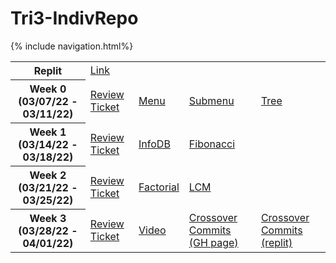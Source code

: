 <h1> Tri3-IndivRepo </h1>
{% include navigation.html%}

<table>
  <tr>
    <th>Replit</th>
    <td colspan="4"><a style="text-align: center; vertical-align: middle" href="https://replit.com/@AlexDo8/Tri3-IndivRepo#replit/week2/lcm.py">Link</a></td>
  </tr>
  <tr>
    <th>Week 0 (03/07/22 - 03/11/22)</th>
    <td><a href="https://github.com/willcyber/tri3/issues/4">Review Ticket</a></td>
    <td><a href="https://alexd017.github.io/Tri3-IndivRepo/snippet/week0/maincode">Menu</a></td>
    <td><a href="https://alexd017.github.io/Tri3-IndivRepo/snippet/week0/submenucode">Submenu</a></td>
    <td><a href="https://alexd017.github.io/Tri3-IndivRepo/snippet/week0/treecode">Tree</a></td>
  </tr>
  <tr>
    <th>Week 1 (03/14/22 - 03/18/22)</th>
    <td><a href="https://github.com/willcyber/tri3/issues/21">Review Ticket</a></td>
    <td><a href="https://alexd017.github.io/Tri3-IndivRepo/snippet/week1/infodbcode">InfoDB</a></td>
    <td><a href="https://alexd017.github.io/Tri3-IndivRepo/snippet/week1/fibonaccicode">Fibonacci</a></td>
    <td></td>
  </tr>
  <tr>
    <th>Week 2 (03/21/22 - 03/25/22)</th>
    <td><a href="https://github.com/willcyber/tri3/issues/28">Review Ticket</a></td>
    <td><a href="https://alexd017.github.io/Tri3-IndivRepo/snippet/week2/factorialcode">Factorial</a></td>
    <td><a href="https://alexd017.github.io/Tri3-IndivRepo/snippet/week2/lcmcode">LCM</a></td>
    <td></td>
  </tr>
  <tr>
    <th>Week 3 (03/28/22 - 04/01/22)</th>
    <td><a href="https://github.com/willcyber/tri3/issues/">Review Ticket</a></td>
    <td><a href="https://drive.google.com/file/d/1z0cUosAlsdRvGP4E3Cr57f296AtiZKRZ/view?usp=sharing">Video</a></td>
    <td><a href="https://github.com/ProRichyMan/NathanIndividual/commits/github-pages?author=AlexD017">Crossover Commits     (GH page)</a></td>
    <td><a href="https://github.com/ProRichyMan/Nathanreplit/commits?author=AlexD017">Crossover Commits (replit)</a></td>
  </tr>
</table>
